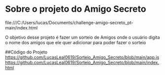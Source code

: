 # Sobre o projeto do Amigo Secreto 
file:///C:/Users/lucas/Documents/challenge-amigo-secreto_pt-main/index.html

O objetivo desse projeto é fazer um sorteio de Amigos onde o usuário digita o nome dos amigos que ele quer adicionar para poder fazer o sorteio 

##Código do Projeto 
https://github.com/LucasLeal0619/Sorteio_Amigo_Secreto/blob/main/app.js
https://github.com/LucasLeal0619/Sorteio_Amigo_Secreto/blob/main/index.html
